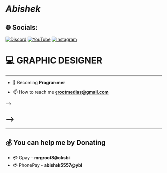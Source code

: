 # **_Abishek_**

<!-- <p align="left"> <img src="https://komarev.com/ghpvc/?username=MrGrootx&label=Profile%20views&color=0e75b6&style=flat" alt="Abishek" /> </p> -->

## 🌐 **Socials**:
[![Discord](https://img.shields.io/badge/Discord-%237289DA.svg?logo=discord&logoColor=white)](https://discord.gg/aDhj458zQ8)
[![YouTube](https://img.shields.io/badge/YouTube-%23FF0000.svg?logo=YouTube&logoColor=white)](https://www.youtube.com/channel/UC5G5dJeO7-dEQ42FbFoItyA)
[![Instagram](https://img.shields.io/badge/Instagram-%23E4405F.svg?logo=Instagram&logoColor=white)](https://www.instagram.com/grootmedias3/)

# 💻 **GRAPHIC DESIGNER**
---
- 🔭 Becoming **Programmer**
<!-- 
 - 🌱 I’m currently learning **Python** -->

- 📫 How to reach me **grootmedias@gmail.com**



<!-- ## **LANGUAGES**

<!-- ![Lua](https://img.shields.io/badge/lua-%232C2D72.svg?style=for-the-badge&logo=lua&logoColor=white)
![HTML5](https://img.shields.io/badge/html5-%23E34F26.svg?style=for-the-badge&logo=html5&logoColor=white)
![CSS3](https://img.shields.io/badge/css3-%231572B6.svg?style=for-the-badge&logo=css3&logoColor=white)  -->
<!-- ## **DATABASE**

![MySQL](https://img.shields.io/badge/mysql-%2300f.svg?style=for-the-badge&logo=mysql&logoColor=white)
![MongoDB](https://img.shields.io/badge/MongoDB-%234ea94b.svg?style=for-the-badge&logo=mongodb&logoColor=white)

## **SKILLZ**

![Adobe Photoshop](https://img.shields.io/badge/adobephotoshop-%2331A8FF.svg?style=for-the-badge&logo=adobephotoshop&logoColor=white)
<!-- ![Adobe Illustrator](https://img.shields.io/badge/adobeillustrator-%23FF6F00.svg?style=for-the-badge&logo=adobephotoshop&logoColor=white) -->
<!-- ![Illustrator](https://img.shields.io/badge/-Illustrator-05122A?style=flat&logo=adobe-illustrator)&nbsp;
![Photoshop](https://img.shields.io/badge/-Photoshop-05122A?style=flat&logo=adobe-photoshop)&nbsp;
--- -->
 -->

 -->
---

---

  ## 💰 **You can help me by Donating**
- 💳 Gpay - **mrgroot8@oksbi**
- 💳 PhonePay - **abishek5557@ybl**


